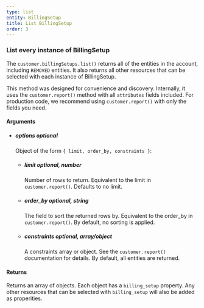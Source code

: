 ```yaml
---
type: list
entity: BillingSetup 
title: List BillingSetup 
order: 3
---
```


### List every instance of BillingSetup 


The `customer.billingSetups.list()` returns all of the entities in the account, including `REMOVED` entities. It also returns all other resources that can be selected with each instance of BillingSetup.

This method was designed for convenience and discovery. Internally, it uses the `customer.report()` method with all `attributes` fields included. For production code, we recommend using `customer.report()` with only the fields you need.


#### Arguments

-   ##### options _optional_
    Object of the form `{ limit, order_by, constraints }`:
    -   ##### limit _optional, number_
        Number of rows to return. Equivalent to the limit in `customer.report()`. Defaults to no limit.
    -   ##### order_by _optional, string_
        The field to sort the returned rows by. Equivalent to the order_by in `customer.report()`. By default, no sorting is applied.
    -   ##### constraints _optional, array/object_
        A constraints array or object. See the `customer.report()` documentation for details. By default, all entities are returned.


#### Returns

Returns an array of objects.
Each object has a `billing_setup` property. Any other resources that can be selected with `billing_setup` will also be added as properities.
